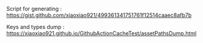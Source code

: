 Script for generating : https://gist.github.com/xiaoxiao921/499361341751761f12514caaec8afb7b

Keys and types dump : 
https://xiaoxiao921.github.io/GithubActionCacheTest/assetPathsDump.html